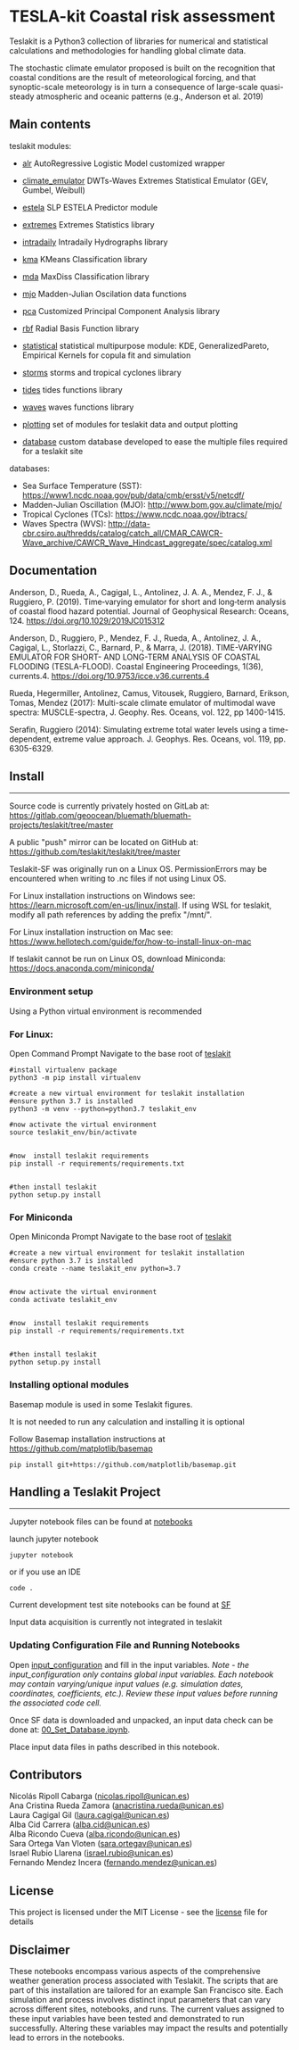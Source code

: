 # TESLA-kit Coastal risk assessment 

Teslakit is a Python3 collection of libraries for numerical and statistical calculations and methodologies for handling global climate data.

The stochastic climate emulator proposed is built on the recognition that coastal conditions are the result of meteorological forcing, and that synoptic-scale meteorology is in turn a consequence of large-scale quasi-steady atmospheric and oceanic patterns (e.g., Anderson et al. 2019)


## Main contents

teslakit modules:

- [alr](./teslakit/alr.py) AutoRegressive Logistic Model customized wrapper
- [climate\_emulator](./teslakit/climate_emulator.py) DWTs-Waves Extremes Statistical Emulator (GEV, Gumbel, Weibull)
- [estela](./teslakit/estela.py) SLP ESTELA Predictor module
- [extremes](./teslakit/extremes.py) Extremes Statistics library
- [intradaily](./teslakit/intradaily.py) Intradaily Hydrographs library
- [kma](./teslakit/kma.py) KMeans Classification library 
- [mda](./teslakit/mda.py) MaxDiss Classification library 
- [mjo](./teslakit/mjo.py) Madden-Julian Oscilation data functions 
- [pca](./teslakit/pca.py) Customized Principal Component Analysis library 
- [rbf](./teslakit/rbf.py) Radial Basis Function library 
- [statistical](./teslakit/statistical.py) statistical multipurpose module: KDE,
  GeneralizedPareto, Empirical Kernels for copula fit and simulation
- [storms](./teslakit/storms.py) storms and tropical cyclones library
- [tides](./teslakit/tides.py) tides functions library
- [waves](./teslakit/waves.py) waves functions library

- [plotting](./teslakit/plotting/) set of modules for teslakit data and output plotting 
- [database](./teslakit/database.py) custom database developed to ease the multiple files required for a teslakit site 

databases:

- Sea Surface Temperature (SST): https://www1.ncdc.noaa.gov/pub/data/cmb/ersst/v5/netcdf/
- Madden-Julian Oscillation (MJO): http://www.bom.gov.au/climate/mjo/ 
- Tropical Cyclones (TCs): https://www.ncdc.noaa.gov/ibtracs/
- Waves Spectra (WVS): http://data-cbr.csiro.au/thredds/catalog/catch_all/CMAR_CAWCR-Wave_archive/CAWCR_Wave_Hindcast_aggregate/spec/catalog.xml


## Documentation

Anderson, D., Rueda, A., Cagigal, L., Antolinez, J. A. A., Mendez, F. J., & Ruggiero, P. (2019). Time‐varying emulator for short and long‐term analysis of coastal flood hazard potential. Journal of Geophysical Research: Oceans, 124. https://doi.org/10.1029/2019JC015312

Anderson, D., Ruggiero, P., Mendez, F. J., Rueda, A., Antolinez, J. A., Cagigal, L., Storlazzi, C., Barnard, P., & Marra, J. (2018). TIME-VARYING EMULATOR FOR SHORT- AND LONG-TERM ANALYSIS OF COASTAL FLOODING (TESLA-FLOOD). Coastal Engineering Proceedings, 1(36), currents.4. https://doi.org/10.9753/icce.v36.currents.4

Rueda, Hegermiller, Antolinez, Camus, Vitousek, Ruggiero, Barnard, Erikson, Tomas, Mendez (2017): Multi-scale climate emulator of multimodal wave spectra: MUSCLE-spectra, J. Geophy. Res. Oceans, vol. 122, pp 1400-1415.

Serafin, Ruggiero (2014): Simulating extreme total water levels using a time-dependent, extreme value approach. J. Geophys. Res. Oceans, vol. 119, pp. 6305-6329.


## Install 
- - -

Source code is currently privately hosted on GitLab at:  https://gitlab.com/geoocean/bluemath/bluemath-projects/teslakit/tree/master 

A public "push" mirror can be located on GitHub at: https://github.com/teslakit/teslakit/tree/master 

Teslakit-SF was originally run on a Linux OS. 
PermissionErrors may be encountered when writing to .nc files if not using Linux OS.

For Linux installation instructions on Windows see: https://learn.microsoft.com/en-us/linux/install.
If using WSL for teslakit, modify all path references by adding the prefix "/mnt/".

For Linux installation instruction on Mac see: https://www.hellotech.com/guide/for/how-to-install-linux-on-mac

If teslakit cannot be run on Linux OS, download Miniconda: https://docs.anaconda.com/miniconda/


### Environment setup

Using a Python virtual environment is recommended


### For Linux:
Open Command Prompt
Navigate to the base root of [teslakit](./)
```
#install virtualenv package 
python3 -m pip install virtualenv

#create a new virtual environment for teslakit installation
#ensure python 3.7 is installed
python3 -m venv --python=python3.7 teslakit_env

#now activate the virtual environment
source teslakit_env/bin/activate


#now  install teslakit requirements
pip install -r requirements/requirements.txt


#then install teslakit
python setup.py install
```


### For Miniconda
Open Miniconda Prompt
Navigate to the base root of [teslakit](./)
```
#create a new virtual environment for teslakit installation
#ensure python 3.7 is installed
conda create --name teslakit_env python=3.7


#now activate the virtual environment
conda activate teslakit_env


#now  install teslakit requirements
pip install -r requirements/requirements.txt


#then install teslakit
python setup.py install
```


### Installing optional modules

Basemap module is used in some Teslakit figures.

It is not needed to run any calculation and installing it is optional

Follow Basemap installation instructions at https://github.com/matplotlib/basemap

```
pip install git+https://github.com/matplotlib/basemap.git
```

## Handling a Teslakit Project 
- - -

Jupyter notebook files can be found at [notebooks](notebooks/)

launch jupyter notebook
```
jupyter notebook
```
or if you use an IDE
```
code .
```

Current development test site notebooks can be found at [SF](notebooks/SF/)

Input data acquisition is currently not integrated in teslakit

### Updating Configuration File and Running Notebooks

Open [input_configuration](./input_configuration.py) and fill in the input variables.
*Note - the input_configuration only contains global input variables. Each notebook may contain varying/unique input values (e.g. simulation dates, coordinates, coefficients, etc.). Review these input values before running the associated code cell.*

Once SF data is downloaded and unpacked, an input data check can be done at: [00_Set_Database.ipynb](notebooks/SF/01_Offshore/00_Set_Database.ipynb).

Place input data files in paths described in this notebook.


## Contributors

Nicolás Ripoll Cabarga (nicolas.ripoll@unican.es)\
Ana Cristina Rueda Zamora (anacristina.rueda@unican.es)\
Laura Cagigal Gil (laura.cagigal@unican.es)\
Alba Cid Carrera (alba.cid@unican.es)\
Alba Ricondo Cueva (alba.ricondo@unican.es)\
Sara Ortega Van Vloten (sara.ortegav@unican.es)\
Israel Rubio Llarena (israel.rubio@unican.es)\
Fernando Mendez Incera (fernando.mendez@unican.es)


## License

This project is licensed under the MIT License - see the [license](LICENSE.txt) file for details


## Disclaimer

These notebooks encompass various aspects of the comprehensive weather generation process associated with Teslakit. The scripts that are part of this installation are tailored for an example San Francisco site.  Each simulation and process involves distinct input parameters that can vary across different sites, notebooks, and runs. The current values assigned to these input variables have been tested and demonstrated to run successfully. Altering these variables may impact the results and potentially lead to errors in the notebooks. 




